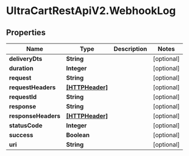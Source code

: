 # UltraCartRestApiV2.WebhookLog

## Properties
Name | Type | Description | Notes
------------ | ------------- | ------------- | -------------
**deliveryDts** | **String** |  | [optional] 
**duration** | **Integer** |  | [optional] 
**request** | **String** |  | [optional] 
**requestHeaders** | [**[HTTPHeader]**](HTTPHeader.md) |  | [optional] 
**requestId** | **String** |  | [optional] 
**response** | **String** |  | [optional] 
**responseHeaders** | [**[HTTPHeader]**](HTTPHeader.md) |  | [optional] 
**statusCode** | **Integer** |  | [optional] 
**success** | **Boolean** |  | [optional] 
**uri** | **String** |  | [optional] 


